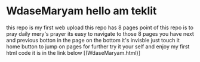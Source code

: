# WdaseMaryam hello am teklit
this repo is my first web upload 
this repo has 8 pages 
point of this repo is to pray daily  mery's prayer
its easy to navigate to those 8 pages 
you have next and previous botton in the page on the bottom it's invisble just touch it
home button to jump on pages
for further try it your self and enjoy my first html code it is in the link below
[(WdaseMaryam.html)]
